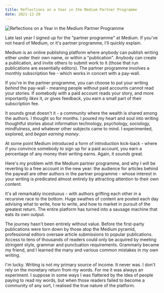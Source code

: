 ```yaml
---
title: Reflections on a Year in the Medium Partner Programme
date: 2021-12-20
---
```


![Reflections on a Year in the Medium Partner Programme](https://source.unsplash.com/ZYYS1kapOm8/1600x900)

Late last year I signed up for the "partner programme" at Medium. If you've not heard of Medium, or it's partner programme, I'll quickly explain.

Medium is an online publishing platform where anybody can publish writing either under their own name, or within a "publication". Anybody can create a publication, and invite others to submit work to it (those that run publications are essentially editors). The partner programme involves a monthly subscription fee - which works in concert with a pay-wall.

If you're in the partner programme, you can choose to put your writing *behind* the pay-wall - meaning people without paid accounts cannot read your stories. If somebody *with* a paid account reads your story, and more importantly *likes* it, or gives feedback, you earn a small part of their subscription fee.

It sounds great doesn't it - a community where the wealth is shared among the authors. I thought so for months. I poured my heart and soul into writing thoughtful stories about information technology, psychology, sociology, mindfulness, and whatever other subjects came to mind. I experimented, explored, and *began earning money*.

At some point Medium introduced a form of introduction kick-back - where if you convince somebody to sign up for a paid account, you earn a percentage of any money their writing earns. Again, it *sounds* great.

Here's my problem with the Medium partner programme, and why I will be reverting to a free account in the new year: the audience for articles behind the paywall are other authors in the partner programme - whose interest in your writing is predicated almost entirely by attracting attention to their own content.

It's all remarkably incestuous - with authors grifting each other in a recursive race to the bottom. Huge swathes of content are posted each day advising what to write, how to write, and how to market in pursuit of the greatest return. The entire platform has turned into a sausage machine that eats its own output.

The journey hasn't been entirely without value. Before the first-party publications were torn down by those atop the Medium pyramid, professional editors oversaw article submissions to popular publications. Access to tens of thousands of readers could only be acquired by meeting stringent style, grammar and punctuation requirements. Grammarly became my friend, and I learned the many and various common mistakes in my own writing.

I'm lucky. Writing is not my primary source of income. It never was. I don't rely on the monetary return from my words. For me it was always an experiment. I suppose in some ways I was flattered by the idea of people paying to read my words, but when those readers failed to become a community of any sort, I realised the true nature of the platform.
